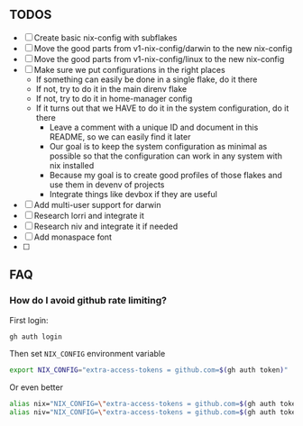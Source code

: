 ## TODOS

- [ ] Create basic nix-config with subflakes
- [ ] Move the good parts from v1-nix-config/darwin to the new nix-config
- [ ] Move the good parts from v1-nix-config/linux to the new nix-config
- [ ] Make sure we put configurations in the right places
  - If something can easily be done in a single flake, do it there
  - If not, try to do it in the main direnv flake
  - If not, try to do it in home-manager config
  - If it turns out that we HAVE to do it in the system configuration, do it there
    - Leave a comment with a unique ID and document in this README, so we can easily find it later
    - Our goal is to keep the system configuration as minimal as possible so that the configuration can work in any system with nix installed
    - Because my goal is to create good profiles of those flakes and use them in devenv of projects
    - Integrate things like devbox if they are useful
- [ ] Add multi-user support for darwin
- [ ] Research lorri and integrate it
- [ ] Research niv and integrate it if needed
- [ ] Add monaspace font
- [ ] 

## FAQ

### How do I avoid github rate limiting?

First login:

```sh
gh auth login
```

Then set `NIX_CONFIG` environment variable

```sh
export NIX_CONFIG="extra-access-tokens = github.com=$(gh auth token)"
```

Or even better
```sh
alias nix="NIX_CONFIG=\"extra-access-tokens = github.com=$(gh auth token)\" nix"
alias niv="NIX_CONFIG=\"extra-access-tokens = github.com=$(gh auth token)\" niv"
```
